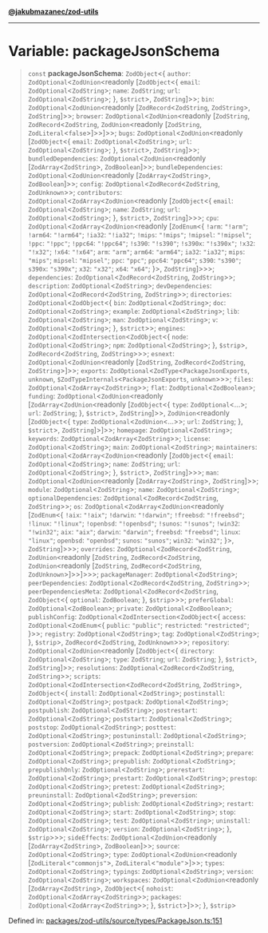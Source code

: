 [**@jakubmazanec/zod-utils**](../README.md)

---

# Variable: packageJsonSchema

> `const` **packageJsonSchema**: `ZodObject`\<\{ `author`: `ZodOptional`\<`ZodUnion`\<readonly
> \[`ZodObject`\<\{ `email`: `ZodOptional`\<`ZodString`\>; `name`: `ZodString`; `url`:
> `ZodOptional`\<`ZodString`\>; \}, `$strict`\>, `ZodString`\]\>\>; `bin`:
> `ZodOptional`\<`ZodUnion`\<readonly \[`ZodRecord`\<`ZodString`, `ZodString`\>, `ZodString`\]\>\>;
> `browser`: `ZodOptional`\<`ZodUnion`\<readonly \[`ZodString`, `ZodRecord`\<`ZodString`,
> `ZodUnion`\<readonly \[`ZodString`, `ZodLiteral`\<`false`\>\]\>\>\]\>\>; `bugs`:
> `ZodOptional`\<`ZodUnion`\<readonly \[`ZodObject`\<\{ `email`: `ZodOptional`\<`ZodString`\>;
> `url`: `ZodOptional`\<`ZodString`\>; \}, `$strict`\>, `ZodString`\]\>\>; `bundledDependencies`:
> `ZodOptional`\<`ZodUnion`\<readonly \[`ZodArray`\<`ZodString`\>, `ZodBoolean`\]\>\>;
> `bundleDependencies`: `ZodOptional`\<`ZodUnion`\<readonly \[`ZodArray`\<`ZodString`\>,
> `ZodBoolean`\]\>\>; `config`: `ZodOptional`\<`ZodRecord`\<`ZodString`, `ZodUnknown`\>\>;
> `contributors`: `ZodOptional`\<`ZodArray`\<`ZodUnion`\<readonly \[`ZodObject`\<\{ `email`:
> `ZodOptional`\<`ZodString`\>; `name`: `ZodString`; `url`: `ZodOptional`\<`ZodString`\>; \},
> `$strict`\>, `ZodString`\]\>\>\>; `cpu`: `ZodOptional`\<`ZodArray`\<`ZodUnion`\<readonly
> \[`ZodEnum`\<\{ `!arm`: `"!arm"`; `!arm64`: `"!arm64"`; `!ia32`: `"!ia32"`; `!mips`: `"!mips"`;
> `!mipsel`: `"!mipsel"`; `!ppc`: `"!ppc"`; `!ppc64`: `"!ppc64"`; `!s390`: `"!s390"`; `!s390x`:
> `"!s390x"`; `!x32`: `"!x32"`; `!x64`: `"!x64"`; `arm`: `"arm"`; `arm64`: `"arm64"`; `ia32`:
> `"ia32"`; `mips`: `"mips"`; `mipsel`: `"mipsel"`; `ppc`: `"ppc"`; `ppc64`: `"ppc64"`; `s390`:
> `"s390"`; `s390x`: `"s390x"`; `x32`: `"x32"`; `x64`: `"x64"`; \}\>, `ZodString`\]\>\>\>;
> `dependencies`: `ZodOptional`\<`ZodRecord`\<`ZodString`, `ZodString`\>\>; `description`:
> `ZodOptional`\<`ZodString`\>; `devDependencies`: `ZodOptional`\<`ZodRecord`\<`ZodString`,
> `ZodString`\>\>; `directories`: `ZodOptional`\<`ZodObject`\<\{ `bin`:
> `ZodOptional`\<`ZodString`\>; `doc`: `ZodOptional`\<`ZodString`\>; `example`:
> `ZodOptional`\<`ZodString`\>; `lib`: `ZodOptional`\<`ZodString`\>; `man`:
> `ZodOptional`\<`ZodString`\>; `v`: `ZodOptional`\<`ZodString`\>; \}, `$strict`\>\>; `engines`:
> `ZodOptional`\<`ZodIntersection`\<`ZodObject`\<\{ `node`: `ZodOptional`\<`ZodString`\>; `npm`:
> `ZodOptional`\<`ZodString`\>; \}, `$strip`\>, `ZodRecord`\<`ZodString`, `ZodString`\>\>\>;
> `esnext`: `ZodOptional`\<`ZodUnion`\<readonly \[`ZodString`, `ZodRecord`\<`ZodString`,
> `ZodString`\>\]\>\>; `exports`: `ZodOptional`\<`ZodType`\<`PackageJsonExports`, `unknown`,
> `$ZodTypeInternals`\<`PackageJsonExports`, `unknown`\>\>\>; `files`:
> `ZodOptional`\<`ZodArray`\<`ZodString`\>\>; `flat`: `ZodOptional`\<`ZodBoolean`\>; `funding`:
> `ZodOptional`\<`ZodUnion`\<readonly \[`ZodArray`\<`ZodUnion`\<readonly \[`ZodObject`\<\{ `type`:
> `ZodOptional`\<...\>; `url`: `ZodString`; \}, `$strict`\>, `ZodString`\]\>\>, `ZodUnion`\<readonly
> \[`ZodObject`\<\{ `type`: `ZodOptional`\<`ZodUnion`\<...\>\>; `url`: `ZodString`; \}, `$strict`\>,
> `ZodString`\]\>\]\>\>; `homepage`: `ZodOptional`\<`ZodString`\>; `keywords`:
> `ZodOptional`\<`ZodArray`\<`ZodString`\>\>; `license`: `ZodOptional`\<`ZodString`\>; `main`:
> `ZodOptional`\<`ZodString`\>; `maintainers`: `ZodOptional`\<`ZodArray`\<`ZodUnion`\<readonly
> \[`ZodObject`\<\{ `email`: `ZodOptional`\<`ZodString`\>; `name`: `ZodString`; `url`:
> `ZodOptional`\<`ZodString`\>; \}, `$strict`\>, `ZodString`\]\>\>\>; `man`:
> `ZodOptional`\<`ZodUnion`\<readonly \[`ZodArray`\<`ZodString`\>, `ZodString`\]\>\>; `module`:
> `ZodOptional`\<`ZodString`\>; `name`: `ZodOptional`\<`ZodString`\>; `optionalDependencies`:
> `ZodOptional`\<`ZodRecord`\<`ZodString`, `ZodString`\>\>; `os`:
> `ZodOptional`\<`ZodArray`\<`ZodUnion`\<readonly \[`ZodEnum`\<\{ `!aix`: `"!aix"`; `!darwin`:
> `"!darwin"`; `!freebsd`: `"!freebsd"`; `!linux`: `"!linux"`; `!openbsd`: `"!openbsd"`; `!sunos`:
> `"!sunos"`; `!win32`: `"!win32"`; `aix`: `"aix"`; `darwin`: `"darwin"`; `freebsd`: `"freebsd"`;
> `linux`: `"linux"`; `openbsd`: `"openbsd"`; `sunos`: `"sunos"`; `win32`: `"win32"`; \}\>,
> `ZodString`\]\>\>\>; `overrides`: `ZodOptional`\<`ZodRecord`\<`ZodString`, `ZodUnion`\<readonly
> \[`ZodString`, `ZodRecord`\<`ZodString`, `ZodUnion`\<readonly \[`ZodString`,
> `ZodRecord`\<`ZodString`, `ZodUnknown`\>\]\>\>\]\>\>\>; `packageManager`:
> `ZodOptional`\<`ZodString`\>; `peerDependencies`: `ZodOptional`\<`ZodRecord`\<`ZodString`,
> `ZodString`\>\>; `peerDependenciesMeta`: `ZodOptional`\<`ZodRecord`\<`ZodString`, `ZodObject`\<\{
> `optional`: `ZodBoolean`; \}, `$strip`\>\>\>; `preferGlobal`: `ZodOptional`\<`ZodBoolean`\>;
> `private`: `ZodOptional`\<`ZodBoolean`\>; `publishConfig`:
> `ZodOptional`\<`ZodIntersection`\<`ZodObject`\<\{ `access`: `ZodOptional`\<`ZodEnum`\<\{ `public`:
> `"public"`; `restricted`: `"restricted"`; \}\>\>; `registry`: `ZodOptional`\<`ZodString`\>; `tag`:
> `ZodOptional`\<`ZodString`\>; \}, `$strip`\>, `ZodRecord`\<`ZodString`, `ZodUnknown`\>\>\>;
> `repository`: `ZodOptional`\<`ZodUnion`\<readonly \[`ZodObject`\<\{ `directory`:
> `ZodOptional`\<`ZodString`\>; `type`: `ZodString`; `url`: `ZodString`; \}, `$strict`\>,
> `ZodString`\]\>\>; `resolutions`: `ZodOptional`\<`ZodRecord`\<`ZodString`, `ZodString`\>\>;
> `scripts`: `ZodOptional`\<`ZodIntersection`\<`ZodRecord`\<`ZodString`, `ZodString`\>,
> `ZodObject`\<\{ `install`: `ZodOptional`\<`ZodString`\>; `postinstall`:
> `ZodOptional`\<`ZodString`\>; `postpack`: `ZodOptional`\<`ZodString`\>; `postpublish`:
> `ZodOptional`\<`ZodString`\>; `postrestart`: `ZodOptional`\<`ZodString`\>; `poststart`:
> `ZodOptional`\<`ZodString`\>; `poststop`: `ZodOptional`\<`ZodString`\>; `posttest`:
> `ZodOptional`\<`ZodString`\>; `postuninstall`: `ZodOptional`\<`ZodString`\>; `postversion`:
> `ZodOptional`\<`ZodString`\>; `preinstall`: `ZodOptional`\<`ZodString`\>; `prepack`:
> `ZodOptional`\<`ZodString`\>; `prepare`: `ZodOptional`\<`ZodString`\>; `prepublish`:
> `ZodOptional`\<`ZodString`\>; `prepublishOnly`: `ZodOptional`\<`ZodString`\>; `prerestart`:
> `ZodOptional`\<`ZodString`\>; `prestart`: `ZodOptional`\<`ZodString`\>; `prestop`:
> `ZodOptional`\<`ZodString`\>; `pretest`: `ZodOptional`\<`ZodString`\>; `preuninstall`:
> `ZodOptional`\<`ZodString`\>; `preversion`: `ZodOptional`\<`ZodString`\>; `publish`:
> `ZodOptional`\<`ZodString`\>; `restart`: `ZodOptional`\<`ZodString`\>; `start`:
> `ZodOptional`\<`ZodString`\>; `stop`: `ZodOptional`\<`ZodString`\>; `test`:
> `ZodOptional`\<`ZodString`\>; `uninstall`: `ZodOptional`\<`ZodString`\>; `version`:
> `ZodOptional`\<`ZodString`\>; \}, `$strip`\>\>\>; `sideEffects`:
> `ZodOptional`\<`ZodUnion`\<readonly \[`ZodArray`\<`ZodString`\>, `ZodBoolean`\]\>\>; `source`:
> `ZodOptional`\<`ZodString`\>; `type`: `ZodOptional`\<`ZodUnion`\<readonly
> \[`ZodLiteral`\<`"commonjs"`\>, `ZodLiteral`\<`"module"`\>\]\>\>; `types`:
> `ZodOptional`\<`ZodString`\>; `typings`: `ZodOptional`\<`ZodString`\>; `version`:
> `ZodOptional`\<`ZodString`\>; `workspaces`: `ZodOptional`\<`ZodUnion`\<readonly
> \[`ZodArray`\<`ZodString`\>, `ZodObject`\<\{ `nohoist`:
> `ZodOptional`\<`ZodArray`\<`ZodString`\>\>; `packages`:
> `ZodOptional`\<`ZodArray`\<`ZodString`\>\>; \}, `$strict`\>\]\>\>; \}, `$strip`\>

Defined in:
[packages/zod-utils/source/types/PackageJson.ts:151](https://github.com/jakubmazanec/tools/blob/dccfe8e5cee218e88ff4db59e4bf460975897c58/packages/zod-utils/source/types/PackageJson.ts#L151)

